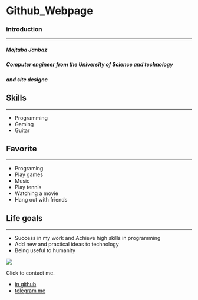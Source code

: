 # Github_Webpage

### introduction
----------------------------
##### **Mojtaba Janbaz**
##### Computer engineer from the University of Science and technology
##### and site designe

## Skills
---------------------------
+ Programming
+ Gaming
+ Guitar

## Favorite
----------------------------
+ Programing
+ Play games
+ Music
+ Play tennis
+ Watching a movie
+ Hang out with friends

## Life goals
------------------------------
+ Success in my work and Achieve high skills in programming
+ Add new and practical ideas to technology
+ Being useful to humanity

![](https://th.bing.com/th/id/OIP.6HfOrBcQCUHrAAOCxWARWAHaMW?pid=Api&w=960&h=1600&rs=1)

Click to contact me.
+ [in github](https://github.com/mojtabajz)
+ [telegram me](https://t.me/mojtabaj_z)
